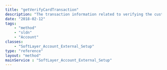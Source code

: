 ```yaml
---
title: "getVerifyCardTransaction"
description: "The transaction information related to verifying the customer credit card."
date: "2018-02-12"
tags:
    - "method"
    - "sldn"
    - "Account"
classes:
    - "SoftLayer_Account_External_Setup"
type: "reference"
layout: "method"
mainService : "SoftLayer_Account_External_Setup"
---
```

